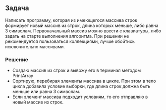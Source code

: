 ## Задача

Написать программу, которая из имеющегося массива строк формирует новый массив из строк,
длина которых меньше, либо равна 3 символам. Первоначальный массив можно ввести с клавиатуры, либо задать на старте выполнения алгоритма.
При решении не рекомендуется пользоваться коллекциями, лучше обойтись исключительно массивами.

### Решение

- Создаю массив из строк и вывожу его в терминал методом PrintArray
- Сортирую, перебирая элементы массива в цикле. При этом в тело цикла добавила условие выборки, где длина строк должна быть меньше или равна 3 символам.
- Если элемент массива подходит условиям, то его отправляю в новый массив из строк.
